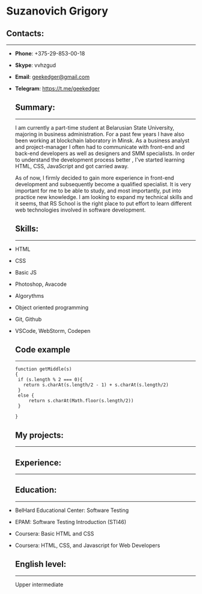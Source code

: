 # Suzanovich Grigory
## Contacts:
---
- **Phone**: +375-29-853-00-18
- **Skype**: vvhzgud
- **Email**: geekedger@gmail.com
- **Telegram**: https://t.me/geekedger

  ## Summary: 
  ---
  I am currently a  part-time student at Belarusian State University, majoring in business administration. For a past few years I have also been working at blockchain laboratory in Minsk. As a business analyst and project-manager I often had to communicate with front-end and back-end developers as well as designers and SMM specialists.  In order to understand the development process better , I've started learning HTML, CSS, JavaScript and got carried away.

  As of now, I firmly decided to gain more experience in front-end development and  subsequently become a qualified specialist.  It is very important for me to be able to study, and most importantly, put into practice new knowledge.  I am looking to expand  my technical skills and it seems, that RS School is the right place to put effort to learn different web technologies involved in software development.


  ## Skills:
  ---
- HTML
- CSS
- Basic JS
- Photoshop, Avacode
- Algorythms
- Object oriented programming
- Git, Github
- VSCode, WebStorm, Codepen
  ## Code example
  ---
   ``` 
  function getMiddle(s)
  {
    if (s.length % 2 === 0){
      return s.charAt(s.length/2 - 1) + s.charAt(s.length/2)
    }
    else {
        return s.charAt(Math.floor(s.length/2))
    }
  
  }
  ```
  ## My projects:
  ---

  ## Experience:
  ---

  ## Education:
  ---
- BelHard Educational Center: Software Testing
- EPAM: Software Testing Introduction (STI46)
- Coursera: Basic HTML and CSS 
- Coursera: HTML, CSS, and Javascript for Web Developers
  ## English level:
  ---
  Upper intermediate
  